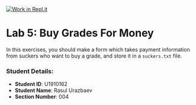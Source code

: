 [![Work in Repl.it](https://classroom.github.com/assets/work-in-replit-14baed9a392b3a25080506f3b7b6d57f295ec2978f6f33ec97e36a161684cbe9.svg)](https://classroom.github.com/online_ide?assignment_repo_id=4350436&assignment_repo_type=AssignmentRepo)
# Lab 5: Buy Grades For Money

In this exercises, you should make a form which takes payment information from suckers who want to buy a grade, and store it in a `suckers.txt` file.


### Student Details:

- **Student ID**: U1910162
- **Student Name**: Rasul Urazbaev
- **Section Number**: 004
